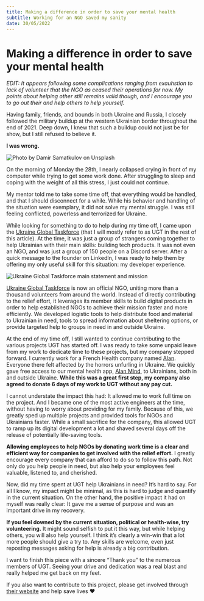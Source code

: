```yaml
---
title: Making a difference in order to save your mental health 
subtitle: Working for an NGO saved my sanity 
date: 30/05/2022
---
```


# Making a difference in order to save your mental health

_EDIT: It appears following some complications ranging from exauhstion to lack of volunteer that the NGO as ceased their
operations for now. My points about helping other still remains valid though, and I encourage you to go out their and
help others to help yourself._

Having family, friends, and bounds in both Ukraine and Russia, I closely followed the military buildup at the western
Ukrainian border throughout the end of 2021. Deep down, I knew that such a buildup could not just be for show, but I
still refused to believe it.

__I was wrong.__

![Photo by Damir Samatkulov on Unsplash](https://images.unsplash.com/photo-1611264199717-4f4eee6ad33b?ixlib=rb-4.0.3&ixid=MnwxMjA3fDB8MHxwaG90by1wYWdlfHx8fGVufDB8fHx8&auto=format&fit=crop&w=1740&q=80)

On the morning of Monday the 28th, I nearly collapsed crying in front of my computer while trying to get some work done.
After struggling to sleep and coping with the weight of all this stress, I just could not continue.

My mentor told me to take some time off, that everything would be handled, and that I should disconnect for a while.
While his behavior and handling of the situation were exemplary, it did not solve my mental struggle. I was still
feeling conflicted, powerless and terrorized for Ukraine.

While looking for something to do to help during my time off, I came upon
the [Ukraine Global Taskforce](https://ukraineglobaltaskforce.com/) (that I will mostly refer to as UGT in the rest of
this article). At the time, it was just a group of strangers coming together to help Ukrainian with their main skills:
building tech products. It was not even an NGO, and was just a group of 150 people on a Discord server. After a quick
message to the founder on LinkedIn, I was ready to help them by offering my only useful skill for this situation: my
developer experience.

![Ukraine Global Taskforce main statement and mission](https://miro.medium.com/max/720/0*eJlDREqOXSBNaA5X.webp)

[Ukraine Global Taskforce](https://ukraineglobaltaskforce.com/) is now an official NGO, uniting more than a thousand
volunteers from around the world. Instead of directly contributing to the relief effort, it leverages its member skills
to build digital products in order to help established NGOs to achieve their mission faster and more efficiently. We
developed logistic tools to help distribute food and material to Ukrainian in need, tools to spread information about
sheltering options, or provide targeted help to groups in need in and outside Ukraine.

At the end of my time off, I still wanted to continue contributing to the various projects UGT has started off. I was
ready to take some unpaid leave from my work to dedicate time to these projects, but my company stepped forward. I
currently work for a French Health company named [Alan](https://alan.com/). Everyone there felt affected by the horrors
unfurling in Ukraine. We quickly gave free access to our mental health app, [Alan Mind](https://mind.alan.com/), to
Ukrainians, both in and outside Ukraine. __While this was a great first step, my company also agreed to donate 6 days of
my work to UGT without any pay cut.__

I cannot understate the impact this had: It allowed me to work full time on the project. And I became one of the most
active engineers at the time, without having to worry about providing for my family. Because of this, we greatly sped up
multiple projects and provided tools for NGOs and Ukrainians faster. While a small sacrifice for the company, this
allowed UGT to ramp up its digital development a lot and shaved several days off the release of potentially life-saving
tools.

__Allowing employees to help NGOs by donating work time is a clear and efficient way for companies to get involved with
the relief effort.__ I greatly encourage every company that can afford to do so to follow this path. Not only do you
help people in need, but also help your employees feel valuable, listened to, and cherished.

Now, did my time spent at UGT help Ukrainians in need? It’s hard to say. For all I know, my impact might be minimal, as
this is hard to judge and quantify in the current situation. On the other hand, the positive impact it had on myself was
really clear: It gave me a sense of purpose and was an important drive in my recovery.

__If you feel downed by the current situation, political or health-wise, try volunteering.__ It might sound selfish to
put it this way, but while helping others, you will also help yourself. I think it’s clearly a win-win that a lot more
people should give a try to. Any skills are welcome, even just reposting messages asking for help is already a big
contribution.

I want to finish this piece with a sincere “Thank you” to the numerous members of UGT. Seeing your drive and dedication
was a real blast and really helped me get back on my feet.

If you also want to contribute to this project, please get involved
through [their website](https://ukraineglobaltaskforce.com/) and help save lives ❤️